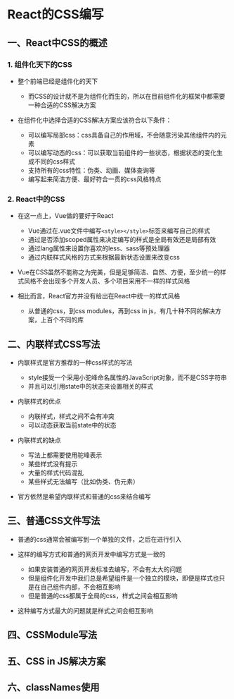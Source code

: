 # React的CSS编写

## 一、React中CSS的概述

### 1. 组件化天下的CSS

- 整个前端已经是组件化的天下
  - 而CSS的设计就不是为组件化而生的，所以在目前组件化的框架中都需要一种合适的CSS解决方案

- 在组件化中选择合适的CSS解决方案应该符合以下条件：
  - 可以编写局部css：css具备自己的作用域，不会随意污染其他组件内的元素
  - 可以编写动态的css：可以获取当前组件的一些状态，根据状态的变化生成不同的css样式
  - 支持所有的css特性：伪类、动画、媒体查询等
  - 编写起来简洁方便、最好符合一贯的css风格特点

### 2. React中的CSS

- 在这一点上，Vue做的要好于React
  - Vue通过在.vue文件中编写`<style></style>`标签来编写自己的样式
  - 通过是否添加scoped属性来决定编写的样式是全局有效还是局部有效
  - 通过lang属性来设置你喜欢的less、sass等预处理器
  - 通过内联样式风格的方式来根据最新状态设置来改变css

- Vue在CSS虽然不能称之为完美，但是足够简洁、自然、方便，至少统一的样式风格不会出现多个开发人员、多个项目采用不一样的样式风格

- 相比而言，React官方并没有给出在React中统一的样式风格
  - 从普通的css，到css modules，再到css in js，有几十种不同的解决方案，上百个不同的库

## 二、内联样式CSS写法

- 内联样式是官方推荐的一种css样式的写法
  - style接受一个采用小驼峰命名属性的JavaScript对象，而不是CSS字符串
  - 并且可以引用state中的状态来设置相关的样式

- 内联样式的优点
  - 内联样式，样式之间不会有冲突
  - 可以动态获取当前state中的状态

- 内联样式的缺点
  - 写法上都需要使用驼峰表示
  - 某些样式没有提示
  - 大量的样式代码混乱
  - 某些样式无法编写（比如伪类、伪元素）

- 官方依然是希望内联样式和普通的css来结合编写

## 三、普通CSS文件写法

- 普通的css通常会被编写到一个单独的文件，之后在进行引入
- 这样的编写方式和普通的网页开发中编写方式是一致的
  - 如果安装普通的网页开发标准去编写，不会有太大的问题
  - 但是组件化开发中我们总是希望组件是一个独立的模块，即便是样式也只是在自己组件内部，不会相互影响
  - 但是普通的css都属于全局的css，样式之间会相互影响

- 这种编写方式最大的问题就是样式之间会相互影响

## 四、CSSModule写法

## 五、CSS in JS解决方案

## 六、classNames使用
